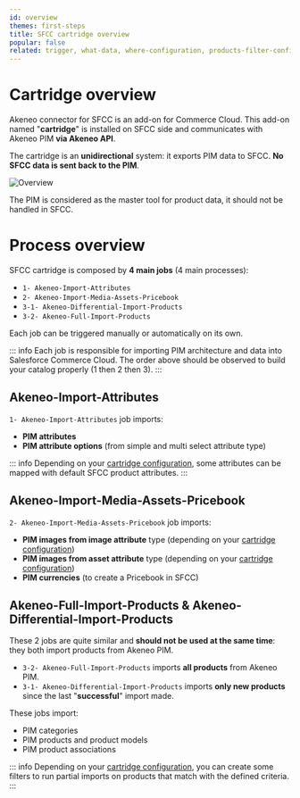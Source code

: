 ```yaml
---
id: overview
themes: first-steps
title: SFCC cartridge overview
popular: false
related: trigger, what-data, where-configuration, products-filter-configuration
---
```


# Cartridge overview

Akeneo connector for SFCC is an add-on for Commerce Cloud.
This add-on named "**cartridge**" is installed on SFCC side and communicates with Akeneo PIM **via Akeneo API**.

The cartridge is an **unidirectional** system: it exports PIM data to SFCC. **No SFCC data is sent back to the PIM**.

![Overview](../img/overview.png)

The PIM is considered as the master tool for product data, it should not be handled in SFCC.

# Process overview

SFCC cartridge is composed by **4 main jobs** (4 main processes):
- `1- Akeneo-Import-Attributes`									
- `2- Akeneo-Import-Media-Assets-Pricebook`
- `3-1- Akeneo-Differential-Import-Products`
- `3-2- Akeneo-Full-Import-Products`

Each job can be triggered manually or automatically on its own.

::: info
Each job is responsible for importing PIM architecture and data into Salesforce Commerce Cloud. The order above should be observed to build your catalog properly (1 then 2 then 3).
:::

## Akeneo-Import-Attributes

`1- Akeneo-Import-Attributes` job imports:
- **PIM attributes**
- **PIM attribute options** (from simple and multi select attribute type)

::: info
Depending on your [cartridge configuration](05-mapping-configuration.html), some attributes can be mapped with default SFCC product attributes.
:::

## Akeneo-Import-Media-Assets-Pricebook

`2- Akeneo-Import-Media-Assets-Pricebook` job imports:
- **PIM images from image attribute** type (depending on your [cartridge configuration](import-images-configuration.html))
- **PIM images from asset attribute** type (depending on your [cartridge configuration](import-images-configuration.html))
- **PIM currencies** (to create a Pricebook in SFCC)

## Akeneo-Full-Import-Products & Akeneo-Differential-Import-Products

These 2 jobs are quite similar and **should not be used at the same time**: they both import products from Akeneo PIM.

- `3-2- Akeneo-Full-Import-Products` imports **all products** from Akeneo PIM.
- `3-1- Akeneo-Differential-Import-Products` imports **only new products** since the last "**successful**" import made.

These jobs import:
- PIM categories
- PIM products and product models
- PIM product associations

::: info
Depending on your [cartridge configuration](03-products-filter-configuration), you can create some filters to run partial imports on products that match with the defined criteria.
:::
